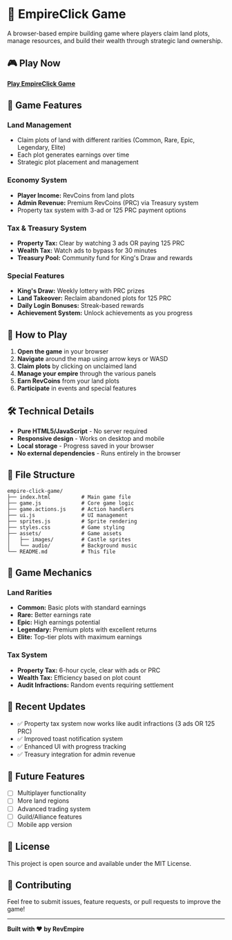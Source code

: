# 🏰 EmpireClick Game

A browser-based empire building game where players claim land plots, manage resources, and build their wealth through strategic land ownership.

## 🎮 Play Now

**[Play EmpireClick Game](https://reddnbre.github.io/empire-click-game/)**

## 🎯 Game Features

### **Land Management**
- Claim plots of land with different rarities (Common, Rare, Epic, Legendary, Elite)
- Each plot generates earnings over time
- Strategic plot placement and management

### **Economy System**
- **Player Income:** RevCoins from land plots
- **Admin Revenue:** Premium RevCoins (PRC) via Treasury system
- Property tax system with 3-ad or 125 PRC payment options

### **Tax & Treasury System**
- **Property Tax:** Clear by watching 3 ads OR paying 125 PRC
- **Wealth Tax:** Watch ads to bypass for 30 minutes
- **Treasury Pool:** Community fund for King's Draw and rewards

### **Special Features**
- **King's Draw:** Weekly lottery with PRC prizes
- **Land Takeover:** Reclaim abandoned plots for 125 PRC
- **Daily Login Bonuses:** Streak-based rewards
- **Achievement System:** Unlock achievements as you progress

## 🚀 How to Play

1. **Open the game** in your browser
2. **Navigate** around the map using arrow keys or WASD
3. **Claim plots** by clicking on unclaimed land
4. **Manage your empire** through the various panels
5. **Earn RevCoins** from your land plots
6. **Participate** in events and special features

## 🛠️ Technical Details

- **Pure HTML5/JavaScript** - No server required
- **Responsive design** - Works on desktop and mobile
- **Local storage** - Progress saved in your browser
- **No external dependencies** - Runs entirely in the browser

## 📁 File Structure

```
empire-click-game/
├── index.html          # Main game file
├── game.js             # Core game logic
├── game.actions.js     # Action handlers
├── ui.js               # UI management
├── sprites.js          # Sprite rendering
├── styles.css          # Game styling
├── assets/             # Game assets
│   ├── images/         # Castle sprites
│   └── audio/          # Background music
└── README.md           # This file
```

## 🎨 Game Mechanics

### **Land Rarities**
- **Common:** Basic plots with standard earnings
- **Rare:** Better earnings rate
- **Epic:** High earnings potential
- **Legendary:** Premium plots with excellent returns
- **Elite:** Top-tier plots with maximum earnings

### **Tax System**
- **Property Tax:** 6-hour cycle, clear with ads or PRC
- **Wealth Tax:** Efficiency based on plot count
- **Audit Infractions:** Random events requiring settlement

## 🌟 Recent Updates

- ✅ Property tax system now works like audit infractions (3 ads OR 125 PRC)
- ✅ Improved toast notification system
- ✅ Enhanced UI with progress tracking
- ✅ Treasury integration for admin revenue

## 🎯 Future Features

- [ ] Multiplayer functionality
- [ ] More land regions
- [ ] Advanced trading system
- [ ] Guild/Alliance features
- [ ] Mobile app version

## 📝 License

This project is open source and available under the MIT License.

## 🤝 Contributing

Feel free to submit issues, feature requests, or pull requests to improve the game!

---

**Built with ❤️ by RevEmpire** 